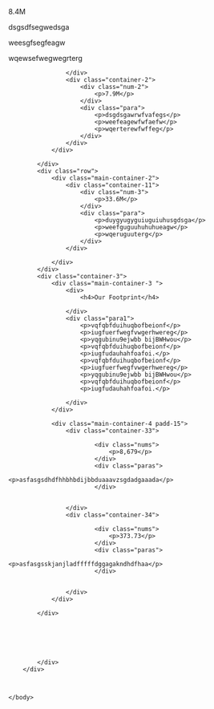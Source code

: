 <!DOCTYPE html>
<html>
    <head>
        <title>SAMPLE DOCS</title>
        <link rel="stylesheet" href="style.css">
    </head>
    <body>
        <div class="main-container padd-15">
            <div class="row">
                <div class="main-container-1">
                    <div class="container-1">
                        <div class="num-1">
                            <p>8.4M</p>
                        </div>
                        <div class="para">
                            <p>dsgsdfsegwedsga</p>
                            <p>weesgfsegfeagw</p>
                            <p>wqewsefwegwegrterg</p>
                        </div>
    
                    </div>
                    <div class="container-2">
                        <div class="num-2">
                            <p>7.9M</p>
                        </div>
                        <div class="para">
                            <p>dsgdsgawrwfvafegs</p>
                            <p>weefeagewfwfaefw</p>
                            <p>wqerterewfwffeg</p>
                        </div>
                    </div>
                </div>
               
            </div>
            <div class="row">
                <div class="main-container-2">
                    <div class="container-11">
                        <div class="num-3">
                            <p>33.6M</p>
                        </div>
                        <div class="para">
                            <p>duygyugyguiuguiuhusgdsga</p>
                            <p>weefguguuhuhuhueagw</p>
                            <p>wqeruguuterg</p>
                        </div>
                    </div>

                </div>
            </div>
            <div class="container-3">
                <div class="main-container-3 ">
                    <div>
                        <h4>Our Footprint</h4>

                    </div>
                    <div class="para1">
                        <p>vqfqbfduihuqbofbeionf</p>
                        <p>iugfuerfwegfvwgerhwereg</p>
                        <p>yqgubinu9ejwbb bijBWHwou</p>
                        <p>vqfqbfduihuqbofbeionf</p>
                        <p>iugfudauhahfoafoi.</p>
                        <p>vqfqbfduihuqbofbeionf</p>
                        <p>iugfuerfwegfvwgerhwereg</p>
                        <p>yqgubinu9ejwbb bijBWHwou</p>
                        <p>vqfqbfduihuqbofbeionf</p>
                        <p>iugfudauhahfoafoi.</p>
                        
                    </div>
                </div>
                
                <div class="main-container-4 padd-15">
                    <div class="container-33">
                        
                            <div class="nums">
                                <p>8,679</p>
                            </div>
                            <div class="paras">
                                <p>asfasgsdhdfhhbhbdijbbduaaavzsgdadgaaada</p>
                            </div>
                        
                        
                    </div>
                    <div class="container-34">
                        
                            <div class="nums">
                                <p>373.73</p>
                            </div>
                            <div class="paras">
                                <p>asfasgsskjanjladfffffdggagakndhdfhaa</p>
                            </div>
                        
                        
                    </div>
                </div>
                
            </div>    
                   
                        
                    

                
                
            </div>
        </div> 

        

    </body>
</html>
